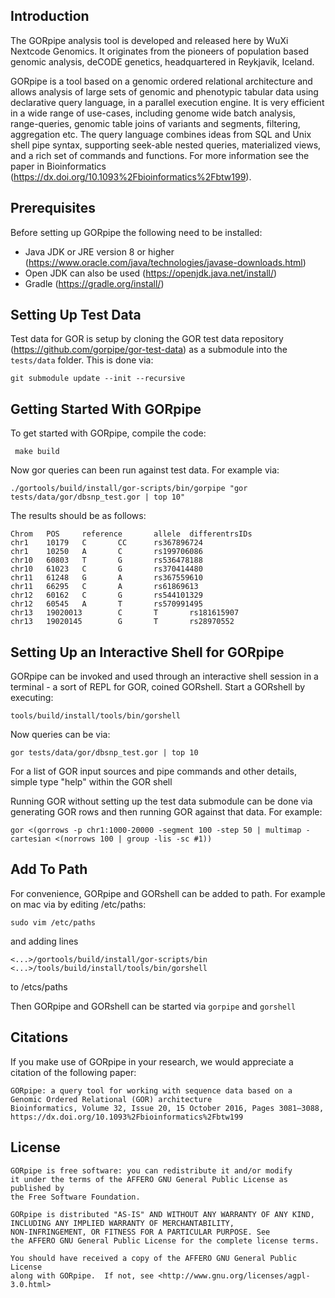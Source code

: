 ## Introduction

The GORpipe analysis tool is developed and released here by WuXi Nextcode Genomics. It originates from the pioneers of population based genomic analysis, deCODE genetics, headquartered in Reykjavik, Iceland.
        
GORpipe is a tool based on a genomic ordered relational architecture and allows analysis of large sets of genomic and phenotypic tabular data using declarative query language, in a parallel execution engine.  It is very efficient in a wide range of use-cases, including genome wide batch analysis, range-queries, genomic table joins of variants and segments, filtering, aggregation etc.  The query language combines ideas from SQL and Unix shell pipe syntax, supporting seek-able nested queries, materialized views, and a rich set of commands and functions.  For more information see the paper in Bioinformatics (https://dx.doi.org/10.1093%2Fbioinformatics%2Fbtw199).

## Prerequisites

Before setting up GORpipe the following need to be installed:

* Java JDK or JRE version 8 or higher (https://www.oracle.com/java/technologies/javase-downloads.html)
* Open JDK can also be used (https://openjdk.java.net/install/)
* Gradle (https://gradle.org/install/)
    
## Setting Up Test Data

Test data for GOR is setup by cloning the GOR test data repository (https://github.com/gorpipe/gor-test-data) as a submodule into the `tests/data` folder. This is done via:

    git submodule update --init --recursive

## Getting Started With GORpipe

To get started with GORpipe, compile the code:

     make build
         
Now gor queries can been run against test data. For example via:

    ./gortools/build/install/gor-scripts/bin/gorpipe "gor tests/data/gor/dbsnp_test.gor | top 10"

The results should be as follows:

    Chrom   POS     reference       allele  differentrsIDs
    chr1    10179   C       CC      rs367896724
    chr1    10250   A       C       rs199706086
    chr10   60803   T       G       rs536478188
    chr10   61023   C       G       rs370414480
    chr11   61248   G       A       rs367559610
    chr11   66295   C       A       rs61869613
    chr12   60162   C       G       rs544101329
    chr12   60545   A       T       rs570991495
    chr13   19020013        C       T       rs181615907
    chr13   19020145        G       T       rs28970552

## Setting Up an Interactive Shell for GORpipe

GORpipe can be invoked and used through an interactive shell session in a terminal - a sort of REPL for GOR, coined GORshell. Start a GORshell by executing:

    tools/build/install/tools/bin/gorshell   
    
Now queries can be via:

    gor tests/data/gor/dbsnp_test.gor | top 10
        
For a list of GOR input sources and pipe commands and other details, simple type "help" within the GOR shell

Running GOR without setting up the test data submodule can be done via generating GOR rows and then running GOR against that data. For example:

    gor <(gorrows -p chr1:1000-20000 -segment 100 -step 50 | multimap -cartesian <(norrows 100 | group -lis -sc #1))

## Add To Path

For convenience, GORpipe and GORshell can be added to path. For example on mac via by editing /etc/paths: 

    sudo vim /etc/paths 
    
and adding lines 

    <...>/gortools/build/install/gor-scripts/bin
    <...>/tools/build/install/tools/bin/gorshell 

to /etcs/paths

Then GORpipe and GORshell can be started via `gorpipe` and `gorshell`

## Citations
        
If you make use of GORpipe in your research, we would appreciate a citation of the following paper:
        
    GORpipe: a query tool for working with sequence data based on a Genomic Ordered Relational (GOR) architecture
    Bioinformatics, Volume 32, Issue 20, 15 October 2016, Pages 3081–3088,
    https://dx.doi.org/10.1093%2Fbioinformatics%2Fbtw199

## License

    GORpipe is free software: you can redistribute it and/or modify
    it under the terms of the AFFERO GNU General Public License as published by
    the Free Software Foundation.

    GORpipe is distributed "AS-IS" AND WITHOUT ANY WARRANTY OF ANY KIND,
    INCLUDING ANY IMPLIED WARRANTY OF MERCHANTABILITY,
    NON-INFRINGEMENT, OR FITNESS FOR A PARTICULAR PURPOSE. See
    the AFFERO GNU General Public License for the complete license terms.

    You should have received a copy of the AFFERO GNU General Public License
    along with GORpipe.  If not, see <http://www.gnu.org/licenses/agpl-3.0.html>